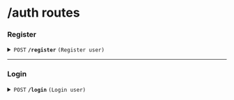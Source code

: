 # /auth routes

### Register

<details>
<summary><code>POST</code> <code><b>/register</b></code> <code>(Register user)</code></summary>

##### Body (application/json or application/x-www-form-urlencoded)

> | key      | required | data type | description                |
> | -------- | -------- | --------- | -------------------------- |
> | email    | true     | string    | User's mail                |
> | password | true     | string    | User's password            |
> | phone    | true     | string    | User's phone               |
> | role     | true     | string    | "user", "admin" or "coach" |

##### Responses

> | http code    | content-type       | response                                                                               |
> | ------------ | ------------------ | -------------------------------------------------------------------------------------- |
> | `200`        | `application/json` | `{"mail": "user's mail", "role": "user" \| "admin" \| "coach", phone: "phone number"}` |
> | `409`, `500` | `text/plain`       | `error message`                                                                        |

</details>

---

### Login

<details>
<summary><code>POST</code> <code><b>/login</b></code> <code>(Login user)</code></summary>

##### Body (application/json or application/x-www-form-urlencoded)

> | key      | required | data type | description     |
> | -------- | -------- | --------- | --------------- |
> | email    | true     | string    | User's mail     |
> | password | true     | string    | User's password |

##### Responses

> | http code | content-type       | response                                                                                   |
> | --------- | ------------------ | ------------------------------------------------------------------------------------------ |
> | `200`     | `application/json` | `{"email": "user's mail", "role": "user" \| "admin" \| "coach", jwtToken: "Bearer token"}` |
> | `401`     | `text/plain`       | `passwords do not match`                                                                   |
> | `500`     | `text/plain`       | `internal error message`                                                                   |

</details>
